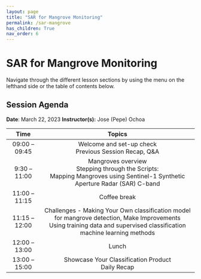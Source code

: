 ```yaml
---
layout: page
title: "SAR for Mangrove Monitoring"
permalink: /sar-mangrove
has_children: True
nav_order: 6
---
```


# SAR for Mangrove Monitoring
Navigate through the different lesson sections by using the menu on the lefthand side or the table of contents below.

## Session Agenda
**Date**: March 22, 2023
**Instructor(s):** Jose (Pepe) Ochoa 


|      Time     |                                                                                                       Topics                                                                                                                                     |
|:-------------:|:-----------------------------------------------------------------------------------------------------------------------------------------------------------------------------------------------------------------:|
| 09:00 – 09:45 |                                  Welcome and set-up check<br>Previous Session Recap, Q&A                                 |
| 9:30 – 11:00  |          Mangroves overview<br>Stepping through the Scripts:<br>Mapping Mangroves using  Sentinel-1 Synthetic Aperture Radar (SAR) C-band                                    |
| 11:00 – 11:15 |                                                Coffee break                                                              |
| 11:15 – 12:00 |                                       Challenges - Making Your Own classification model for mangrove detection, Make Improvements<br>Using training data and supervised classification machine learning methods                                                     |
| 12:00 – 13:00 |                                                  Lunch                                                                   |
| 13:00 –15:00  |                                Showcase Your Classification Product<br>Daily Recap                                       |